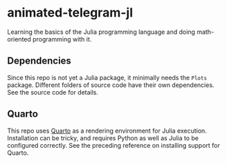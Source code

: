 # animated-telegram-jl

Learning the basics of the Julia programming language and doing math-oriented programming with it.

## Dependencies

Since this repo is not yet a Julia package, it minimally needs the `Plots` package. Different folders of source code have their own dependencies. See the source code for details.

## Quarto

This repo uses [Quarto](https://quarto.org/docs/computations/julia.html) as a rendering environment for Julia execution. Installation can be tricky, and requires Python as well as Julia to be configured correctly. See the preceding reference on installing support for Quarto. 
